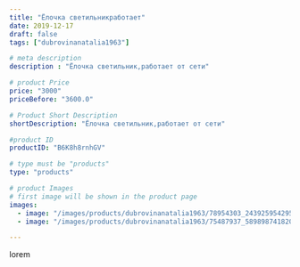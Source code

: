 ```yaml
---
title: "Ёлочка светильникработает"
date: 2019-12-17
draft: false
tags: ["dubrovinanatalia1963"]

# meta description
description : "Ёлочка светильник,работает от сети"

# product Price
price: "3000"
priceBefore: "3600.0"

# Product Short Description
shortDescription: "Ёлочка светильник,работает от сети"

#product ID
productID: "B6K8h8rnhGV"

# type must be "products"
type: "products"

# product Images
# first image will be shown in the product page
images:
  - image: "/images/products/dubrovinanatalia1963/78954303_2439259542958089_9182825732195147241_n.jpg"
  - image: "/images/products/dubrovinanatalia1963/75487937_589898741820392_8087534469786065417_n.jpg"

---
```

lorem
